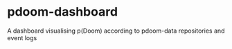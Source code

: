 # pdoom-dashboard
A dashboard visualising p(Doom) according to pdoom-data repositories and event logs
